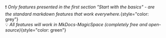 :exclamation: *Only features presented in the first section "Start with the basics" - are the standard markdown features that work everywhere.*{style="color: grey"}   
:bulb: *All features will work in MkDocs-MagicSpace (completely free and open-source)*{style="color: green"}
